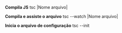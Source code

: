 **Compila JS**
tsc |Nome arquivo|

**Compila e assiste o arquivo**
tsc --watch |Nome arquivo|

**Inicia o arquivo de configuração**
tsc --init